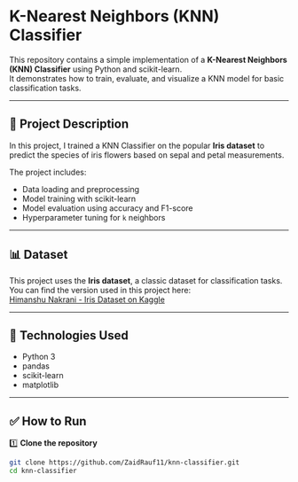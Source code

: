 # K-Nearest Neighbors (KNN) Classifier

This repository contains a simple implementation of a **K-Nearest Neighbors (KNN) Classifier** using Python and scikit-learn.  
It demonstrates how to train, evaluate, and visualize a KNN model for basic classification tasks.

---

## 📌 **Project Description**

In this project, I trained a KNN Classifier on the popular **Iris dataset** to predict the species of iris flowers based on sepal and petal measurements.

The project includes:
- Data loading and preprocessing
- Model training with scikit-learn
- Model evaluation using accuracy and F1-score
- Hyperparameter tuning for `k` neighbors

---

## 📊 **Dataset**

This project uses the **Iris dataset**, a classic dataset for classification tasks.  
You can find the version used in this project here:  
[Himanshu Nakrani - Iris Dataset on Kaggle](https://www.kaggle.com/datasets/himanshunakrani/iris-dataset)

---

## 🚀 **Technologies Used**

- Python 3
- pandas
- scikit-learn
- matplotlib

---

## ✅ **How to Run**

1️⃣ **Clone the repository**

```bash
git clone https://github.com/ZaidRauf11/knn-classifier.git
cd knn-classifier
